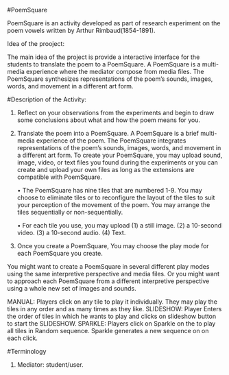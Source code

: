 #PoemSquare

PoemSquare is an activity developed as part of research experiment on the poem vowels written by Arthur Rimbaud(1854-1891).

Idea of the prooject: 

The main idea of the project is provide a interactive interface for the students to translate the poem to a PoemSquare. A PoemSquare is a multi-media experience where the mediator compose from media files. The PoemSquare synthesizes representations of the poem’s sounds, images, words, and movement in a different art form. 


#Description of the Activity:

1.  Reflect on your observations from the experiments and begin to draw some conclusions about what and how the poem means for you.   

2.  Translate the poem into a PoemSquare.  A PoemSquare is a brief multi-media experience of the poem.  The PoemSquare integrates   representations of the poem’s sounds, images, words, and movement in a different art form.  To create your PoemSquare, you may upload sound, image, video, or text files you found during the experiments or you can create and upload your own files as long as the extensions are compatible with PoemSquare.  

	•	The PoemSquare has nine tiles that are numbered 1-9.  You may choose to eliminate tiles or to reconfigure the layout of the tiles to suit your perception of the movement of the poem.  You may arrange the tiles sequentially or non-sequentially.
	
	•	For each tile you use, you may upload 
		(1) a still image. 
		(2) a 10-second video.
		(3) a 10-second audio.
		(4) Text.

3. Once you create a PoemSquare, You may choose the play mode for each PoemSquare you create.  

You might want to create a PoemSquare in several different play modes using the same interpretive perspective and media files.  Or you might want to approach each PoemSquare from a different interpretive perspective using a whole new set of images and sounds.  

MANUAL: Players click on any tile to play it individually.  They may play the tiles in any order and as many times as they like.
SLIDESHOW: Player Enters the order of tiles in which he wants to play and clicks on slideshow button to start the SLIDESHOW.
SPARKLE:  Players click on Sparkle on the to play all tiles in Random sequence. Sparkle generates a new sequence on on each click. 

#Terminology

1. Mediator: student/user. 



